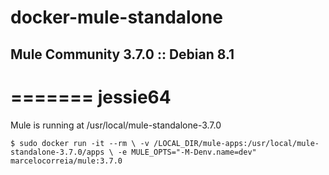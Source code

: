 # docker-mule-standalone

## Mule Community 3.7.0 :: Debian 8.1

=======
jessie64
=======

Mule is running at /usr/local/mule-standalone-3.7.0

``
$ sudo docker run -it --rm \
-v /LOCAL_DIR/mule-apps:/usr/local/mule-standalone-3.7.0/apps \
-e MULE_OPTS="-M-Denv.name=dev" marcelocorreia/mule:3.7.0
``
